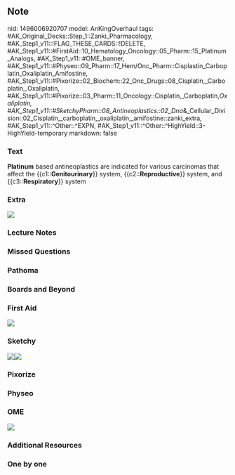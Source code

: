 ## Note
nid: 1496006920707
model: AnKingOverhaul
tags: #AK_Original_Decks::Step_1::Zanki_Pharmacology, #AK_Step1_v11::!FLAG_THESE_CARDS::!DELETE, #AK_Step1_v11::#FirstAid::10_Hematology_Oncology::05_Pharm::15_Platinum_Analogs, #AK_Step1_v11::#OME_banner, #AK_Step1_v11::#Physeo::09_Pharm::17_Hem/Onc_Pharm::Cisplastin_Carboplatin_Oxaliplatin_Amifostine, #AK_Step1_v11::#Pixorize::02_Biochem::22_Onc_Drugs::08_Cisplatin,_Carboplatin,_Oxaliplatin, #AK_Step1_v11::#Pixorize::03_Pharm::11_Oncology::Cisplatin,_Carboplatin,_Oxaliplatin, #AK_Step1_v11::#SketchyPharm::08_Antineoplastics::02_Dna_&_Cellular_Division::02_Cisplatin,_carboplatin,_oxaliplatin,_amifostine::zanki_extra, #AK_Step1_v11::^Other::^EXPN, #AK_Step1_v11::^Other::^HighYield::3-HighYield-temporary
markdown: false

### Text
<div>
  <b>Platinum</b> based antineoplastics are indicated for various
  carcinomas that affect the {{c1::<b>Genitourinary</b>}} system,
  {{c2::<b>Reproductive</b>}} system, and
  {{c3::<b>Respiratory</b>}} system
</div>

### Extra
<img src="paste-164119290314753.jpg">

### Lecture Notes


### Missed Questions


### Pathoma


### Boards and Beyond


### First Aid
<img src="paste-179804510879747.jpg">

### Sketchy
<img src="paste-366274811002881.jpg" class="resizer"><img src=
"paste-26c9d7a3a37865721b3746b685f24776fdb88af7.png" class=
"resizer">

### Pixorize


### Physeo


### OME
<div class="ome-widget">
  <a href="https://onlinemeded.org?ref=anki"><img src=
  "_OME_AnkiFlashcards_General_3.png"></a>
</div>

### Additional Resources


### One by one

